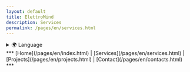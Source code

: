 ```yaml
---
layout: default
title: ElettroMind
description: Services
permalink: /pages/en/services.html
---
```

<details>
  <summary>🌍 Language</summary>
  <ul>
    <li><a href="/pages/it/servizi.html">🇮🇹 Italiano</a></li>
    <li><a href="/pages/en/index.html">🇬🇧 English</a></li>
  </ul>
</details>
***
[Home](/pages/en/index.html) | [Services](/pages/en/services.html) | [Projects](/pages/en/projects.html) | [Contact](/pages/en/contacts.html)
***